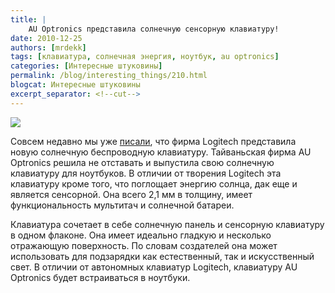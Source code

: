 ```yaml
---
title: |
    AU Optronics представила солнечную сенсорную клавиатуру!
date: 2010-12-25
authors: [mrdekk]
tags: [клавиатура, солнечная энергия, ноутбук, au optronics]
categories: [Интересные штуковины]
permalink: /blog/interesting_things/210.html
blogcat: Интересные штуковины
excerpt_separator: <!--cut-->
---
```



![](http://itw66.ru/uploads/images/00/00/01/2010/12/25/fa079a.jpg)


Совсем недавно мы уже [писали](http://itw66.ru/blog/interesting_things/171.html), что фирма Logitech представила новую солнечную беспроводную клавиатуру. Тайваньская фирма AU Optronics решила не отставать и выпустила свою солнечную клавиатуру для ноутбуков. В отличии от творения Logitech эта клавиатуру кроме того, что поглощает энергию солнца, дак еще и является сенсорной. Она всего 2,1 мм в толщину, имеет функциональность мультитач и солнечной батареи.

Клавиатура сочетает в себе солнечную панель и сенсорную клавиатуру в одном флаконе. Она имеет идеально гладкую и несколько отражающую поверхность. По словам создателей она может использовать для подзарядки как естественный, так и искусственный свет. В отличии от автономных клавиатур Logitech, клавиатуру AU Optronics будет встраиваться в ноутбуки.
